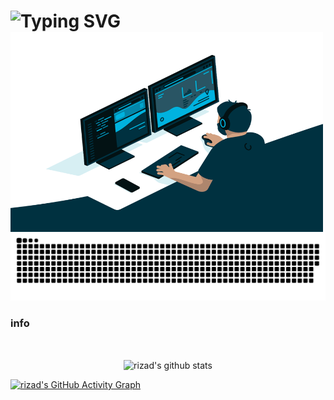 <div>
 <h1> 
<img
     src="https://readme-typing-svg.herokuapp.com?lines=%D0%9C%D0%BE%D0%BB%D0%BE%D0%B4%D1%88%D0%B8%D0%B9+%D0%BD%D0%B0%D1%83%D0%BA%D0%BE%D0%B2%D0%B8%D0%B9+%D1%81%D0%BF%D1%96%D0%B2%D1%80%D0%BE%D0%B1%D1%96%D1%82%D0%BD%D0%B8%D0%BA+%D0%B7+%D0%BF%D0%B8%D1%82%D0%B0%D0%BD%D1%8C+%D0%B1%D0%B5%D0%B7%D0%BF%D0%B5%D0%BA%D0%B8."
            alt="Typing SVG"/> 
<img align="left" alt="GIF" 
src="https://github.com/riz4d/riz4d/blob/NzI2OTdhNjE2NA/riz4d.gif?raw=true" width="500" height="320"/>
</div>

  ![Snake animation](https://github.com/riz4d/riz4d/blob/NzI2OTdhNjE2NA/NzI2OTdhNjE2NA.svg)
<div>
<h3>info</h3>
<br>

<p align="center">
<img align="center" alt="rizad's github stats" src="https://github-readme-stats.anuraghazra1.vercel.app/api/top-langs/?username=riz4d&layout=compact&langs_count=10&hide=html,css&bg_color=30,000000,434343&title_color=fe428e&text_color=f1f1eb" />
</p>

[![rizad's GitHub Activity Graph](https://activity-graph.herokuapp.com/graph?username=riz4d&theme=tokyonight)](https://github.com/riz4d)
</div>

